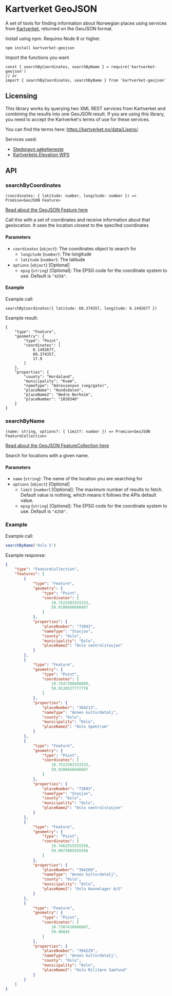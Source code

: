 # Kartverket GeoJSON

A set of tools for finding information about Norwegian places using services from [Kartverket](https://kartverket.no/), returned on the GeoJSON format.

Install using npm. Requires Node 8 or higher.

```
npm install kartverket-geojson
```

Import the functions you want
```
const { searchByCoordinates, searchByName } = require('kartverket-geojson')
// or
import { searchByCoordinates, searchByName } from 'kartverket-geojson'
```

## Licensing

This library works by querying two XML REST services from Kartverket and combining the results into one GeoJSON result. If you are using this library, you need to accept the Kartverket's terms of use for these services.

You can find the terms here: https://kartverket.no/data/Lisens/.

Services used:
* [Stedsnavn søketjeneste](https://kartkatalog.geonorge.no/metadata/kartverket/stedsnavn-soketjeneste/302b3664-fe67-4e04-a361-ded4f3589331)
* [Kartverkets Elevation WPS](https://kartkatalog.geonorge.no/metadata/kartverket/kartverkets-elevation-wps/92299496-8836-4fc1-b685-6d14bd0eb749)

## API

### searchByCoordinates
```
(coordinates: { latitude: number, longitude: number }) => Promise<GeoJSON Feature>
```

[Read about the GeoJSON Feature here](https://tools.ietf.org/html/rfc7946#section-3.2)

Call this with a set of coordinates and receive information about that geolocation.
It uses the location closest to the specifed coordinates

#### Parameters

* `coordinates` (`object`): The coordinates object to search for
  - `longitude` (`number`): The longitude
  - `latitude` (`number`): The latitude
* `options` (`object`) [Optional]
  - `epsg` (`string`) [Optional]: The EPSG code for the coordinate system to use. Default is `"4258"`.

#### Example
Example call:
```
searchByCoordinates({ latitude: 60.374357, longitude: 6.1492677 })
```

Example result:
```
{
    "type": "Feature",
    "geometry": {
        "type": "Point",
        "coordinates": [
            6.1492677,
            60.374357,
            17.9
        ]
    },
    "properties": {
        "county": "Hordaland",
        "municipality": "Kvam",
        "nameType": "Adressenavn (veg/gate)",
        "placeName": "Hundsdalen",
        "placeName2": "Nedre Norheim",
        "placeNumber": "1039346"
    }
}
```

### searchByName
```
(name: string, options?: { limit?: number }) => Promise<GeoJSON FeatureCollection>
```

[Read about the GeoJSON FeatureCollection here](https://tools.ietf.org/html/rfc7946#section-3.3)

Search for locations with a given name.

#### Parameters

* `name` (`string`): The name of the location you are searching for
* `options` (`object`) [Optional]
  - `limit` (`number`) [Optional]: The maximum number of results to fetch. Default value is nothing, which means it follows the APIs default value.
  - `epsg` (`string`) [Optional]: The EPSG code for the coordinate system to use. Default is `"4258"`.

### Example

Example call:
```js
searchByName('Oslo S')
```

Example response:
```json
{
    "type": "FeatureCollection",
    "features": [
        {
            "type": "Feature",
            "geometry": {
                "type": "Point",
                "coordinates": [
                    10.7522583333333,
                    59.9106666666667
                ]
            },
            "properties": {
                "placeNumber": "73693",
                "nameType": "Stasjon",
                "county": "Oslo",
                "municipality": "Oslo",
                "placeName2": "Oslo sentralstasjon"
            }
        },
        {
            "type": "Feature",
            "geometry": {
                "type": "Point",
                "coordinates": [
                    10.7547388888889,
                    59.9128527777778
                ]
            },
            "properties": {
                "placeNumber": "394213",
                "nameType": "Annen kulturdetalj",
                "county": "Oslo",
                "municipality": "Oslo",
                "placeName2": "Oslo Spektrum"
            }
        },
        {
            "type": "Feature",
            "geometry": {
                "type": "Point",
                "coordinates": [
                    10.7522583333333,
                    59.9106666666667
                ]
            },
            "properties": {
                "placeNumber": "73693",
                "nameType": "Stasjon",
                "county": "Oslo",
                "municipality": "Oslo",
                "placeName2": "Oslo sentralstasjon"
            }
        },
        {
            "type": "Feature",
            "geometry": {
                "type": "Point",
                "coordinates": [
                    10.7462555555556,
                    59.9073805555556
                ]
            },
            "properties": {
                "placeNumber": "394209",
                "nameType": "Annen kulturdetalj",
                "county": "Oslo",
                "municipality": "Oslo",
                "placeName2": "Oslo Havnelager A/S"
            }
        },
        {
            "type": "Feature",
            "geometry": {
                "type": "Point",
                "coordinates": [
                    10.7387416666667,
                    59.90845
                ]
            },
            "properties": {
                "placeNumber": "394229",
                "nameType": "Annen kulturdetalj",
                "county": "Oslo",
                "municipality": "Oslo",
                "placeName2": "Oslo Militære Samfund"
            }
        }
    ]
}
```
